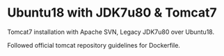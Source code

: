 # Ubuntu18 with JDK7u80 & Tomcat7

Tomcat7 installation with Apache SVN, Legacy JDK7u80 over Ubuntu18.

Followed official tomcat repository guidelines for Dockerfile.